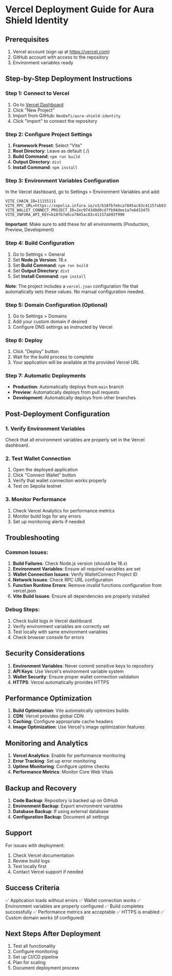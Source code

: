 # Vercel Deployment Guide for Aura Shield Identity

## Prerequisites

1. Vercel account (sign up at https://vercel.com)
2. GitHub account with access to the repository
3. Environment variables ready

## Step-by-Step Deployment Instructions

### Step 1: Connect to Vercel

1. Go to [Vercel Dashboard](https://vercel.com/dashboard)
2. Click "New Project"
3. Import from GitHub: `NeoDefi/aura-shield-identity`
4. Click "Import" to connect the repository

### Step 2: Configure Project Settings

1. **Framework Preset**: Select "Vite"
2. **Root Directory**: Leave as default (./)
3. **Build Command**: `npm run build`
4. **Output Directory**: `dist`
5. **Install Command**: `npm install`

### Step 3: Environment Variables Configuration

In the Vercel dashboard, go to Settings > Environment Variables and add:

```
VITE_CHAIN_ID=11155111
VITE_RPC_URL=https://sepolia.infura.io/v3/b18fb7e6ca7045ac83c41157ab93f990
VITE_WALLET_CONNECT_PROJECT_ID=2ec9743d0d0cd7fb94dee1a7e6d33475
VITE_INFURA_API_KEY=b18fb7e6ca7045ac83c41157ab93f990
```

**Important**: Make sure to add these for all environments (Production, Preview, Development)

### Step 4: Build Configuration

1. Go to Settings > General
2. Set **Node.js Version**: 18.x
3. Set **Build Command**: `npm run build`
4. Set **Output Directory**: `dist`
5. Set **Install Command**: `npm install`

**Note**: The project includes a `vercel.json` configuration file that automatically sets these values. No manual configuration needed.

### Step 5: Domain Configuration (Optional)

1. Go to Settings > Domains
2. Add your custom domain if desired
3. Configure DNS settings as instructed by Vercel

### Step 6: Deploy

1. Click "Deploy" button
2. Wait for the build process to complete
3. Your application will be available at the provided Vercel URL

### Step 7: Automatic Deployments

- **Production**: Automatically deploys from `main` branch
- **Preview**: Automatically deploys from pull requests
- **Development**: Automatically deploys from other branches

## Post-Deployment Configuration

### 1. Verify Environment Variables

Check that all environment variables are properly set in the Vercel dashboard.

### 2. Test Wallet Connection

1. Open the deployed application
2. Click "Connect Wallet" button
3. Verify that wallet connection works properly
4. Test on Sepolia testnet

### 3. Monitor Performance

1. Check Vercel Analytics for performance metrics
2. Monitor build logs for any errors
3. Set up monitoring alerts if needed

## Troubleshooting

### Common Issues:

1. **Build Failures**: Check Node.js version (should be 18.x)
2. **Environment Variables**: Ensure all required variables are set
3. **Wallet Connection Issues**: Verify WalletConnect Project ID
4. **Network Issues**: Check RPC URL configuration
5. **Function Runtime Errors**: Remove invalid functions configuration from vercel.json
6. **Vite Build Issues**: Ensure all dependencies are properly installed

### Debug Steps:

1. Check build logs in Vercel dashboard
2. Verify environment variables are correctly set
3. Test locally with same environment variables
4. Check browser console for errors

## Security Considerations

1. **Environment Variables**: Never commit sensitive keys to repository
2. **API Keys**: Use Vercel's environment variable system
3. **Wallet Security**: Ensure proper wallet connection validation
4. **HTTPS**: Vercel automatically provides HTTPS

## Performance Optimization

1. **Build Optimization**: Vite automatically optimizes builds
2. **CDN**: Vercel provides global CDN
3. **Caching**: Configure appropriate cache headers
4. **Image Optimization**: Use Vercel's image optimization features

## Monitoring and Analytics

1. **Vercel Analytics**: Enable for performance monitoring
2. **Error Tracking**: Set up error monitoring
3. **Uptime Monitoring**: Configure uptime checks
4. **Performance Metrics**: Monitor Core Web Vitals

## Backup and Recovery

1. **Code Backup**: Repository is backed up on GitHub
2. **Environment Backup**: Export environment variables
3. **Database Backup**: If using external database
4. **Configuration Backup**: Document all settings

## Support

For issues with deployment:

1. Check Vercel documentation
2. Review build logs
3. Test locally first
4. Contact Vercel support if needed

## Success Criteria

✅ Application loads without errors
✅ Wallet connection works
✅ Environment variables are properly configured
✅ Build completes successfully
✅ Performance metrics are acceptable
✅ HTTPS is enabled
✅ Custom domain works (if configured)

## Next Steps After Deployment

1. Test all functionality
2. Configure monitoring
3. Set up CI/CD pipeline
4. Plan for scaling
5. Document deployment process
